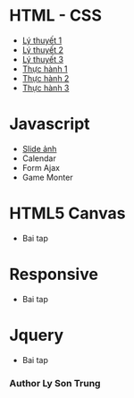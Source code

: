 # HTML - CSS
* [Lý thuyết 1](https://lysontrung.github.io/HTML_CSS/LyThuyet1/)
* [Lý thuyết 2](https://lysontrung.github.io/HTML_CSS/LyThuyet2/)
* [Lý thuyết 3](https://lysontrung.github.io/HTML_CSS/LyThuyet3/)
* [Thực hành 1](https://lysontrung.github.io/HTML_CSS/ThucHanh1/)
* [Thực hành 2](https://lysontrung.github.io/HTML_CSS/ThucHanh2/)
* [Thực hành 3](https://lysontrung.github.io/HTML_CSS/ThucHanh3/)

# Javascript
* [Slide ảnh](https://lysontrung.github.io/JavaScript/SlideImage/)
* Calendar
* Form Ajax
* Game Monter

# HTML5 Canvas
* Bai tap 

# Responsive
* Bai tap 

# Jquery
* Bai tap

### Author Ly Son Trung

